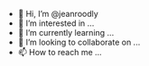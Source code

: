 - 👋 Hi, I’m @jeanroodly
- 👀 I’m interested in ...
- 🌱 I’m currently learning ...
- 💞️ I’m looking to collaborate on ...
- 📫 How to reach me ...

<!---
jeanroodly/jeanroodly is a ✨ special ✨ repository because its `README.md` (this file) appears on your GitHub profile.
You can click the Preview link to take a look at your changes.
--->

